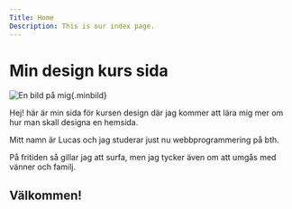 ```yaml
---
Title: Home
Description: This is our index page.
---
```


Min design kurs sida
==========================

![En bild på mig](%assets_url%/img/Enbildpamig.jpg "Lucas"){.minbild}

Hej! här är min sida för kursen design där jag kommer att lära mig mer om hur man skall designa en hemsida.

Mitt namn är Lucas och jag studerar just nu webbprogrammering på bth.

På fritiden så gillar jag att surfa, men jag tycker även om att umgås med vänner och familj.

<h2 class='valkommen'>Välkommen!</h2>